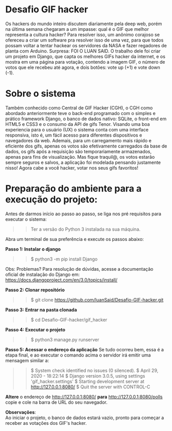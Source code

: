 # Desafio GIF hacker 
Os hackers do mundo inteiro discutem diariamente pela deep web, porém na última semana chegaram a um impasse: qual é o GIF que melhor representa a cultura hacker? Para resolver isso, um anônimo corajoso se ofereceu a criar um software pra resolver isso de uma vez, para que todos possam voltar a tentar hackear os servidores da NASA e fazer regadores de planta com Arduino.  Surpresa: FOI O LUAN SAID. O trabalho dele foi criar um projeto em Django, que capta os melhores GIFs hacker da internet, e os mostra em uma página para votação, contendo a imagem GIF, o número de votos que ele recebeu até agora, e dois botões: vote up (+1) e vote down (-1).

# Sobre o sistema
Também conhecido como Central de GIF Hacker (CGH), o CGH como abordado anteriormente teve o back-end programado com o simples e prático framework Django, o banco de dados nativo: SQLite, o front-end em HTML5 e CSS3 e o consumo da API de gifs Tenor. Visando uma boa experiencia para o usuário (UX) o sistema conta com uma interface responsiva, isto é, um fácil acesso para diferentes dispositivos e navegadores da web. Ademais, para um carregamento mais rápido e eficiente dos gifs, apenas os votos são efetivamente carregados da base de dados, os gifs após a requisição são temporariamente armazenados, apenas para fins de visualização. Mas fique traquil@, os votos estarão sempre seguros e salvos, a aplicação foi modelada pensando justamente nisso! Agora cabe a você hacker, votar nos seus gifs favoritos!

# Preparação do ambiente para a execução do projeto:
Antes de darmos início ao passo ao passo, se liga nos pré requisitos para executar o sistema:
>> Ter a versão do Python 3 instalada na sua máquina.

Abra um terminal de sua preferência e execute os passos abaixo:

**Passo 1: Instalar o django**
>> $ python3 -m pip install Django

Obs: Problemas? Para resolução de dúvidas, acesse a documentação oficial de instalação do Django em: https://docs.djangoproject.com/en/3.0/topics/install/

**Passo 2: Clonar repositório**
>> $ git clone https://github.com/luanSaid/Desafio-GIF-hacker.git

**Passo 3: Entrar na pasta clonada**
>> $ cd Desafio-GIF-hacker/gif_hacker

**Passo 4: Executar o projeto**
>> $ python3 manage.py runserver

**Passo 5: Acessar o endereço da aplicação**
Se tudo ocorreu bem, essa é a etapa final, e ao executar o comando acima o servidor irá emitir uma mensagem similar a:

>> $ System check identified no issues (0 silenced).
>> $ April 29, 2020 - 18:22:14
>> $ Django version 3.0.5, using settings 'gif_hacker.settings'
>> $ Starting development server at http://127.0.0.1:8080/
>> $ Quit the server with CONTROL-C

**Altere** o endereço de http://127.0.0.1:8080/  **para** http://127.0.0.1:8080/polls copie e cole na barra de URL do seu navegador.

**Observações**:  
Ao iniciar o projeto, o banco de dados estará vazio, pronto para começar a receber as votações dos GIF's hacker.







